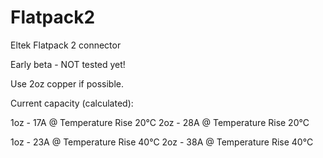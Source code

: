 # Flatpack2
Eltek Flatpack 2 connector

Early beta - NOT tested yet!

Use 2oz copper if possible.

Current capacity (calculated):

1oz - 17A @ Temperature Rise 20°C
2oz - 28A @ Temperature Rise 20°C

1oz - 23A @ Temperature Rise 40°C
2oz - 38A @ Temperature Rise 40°C
